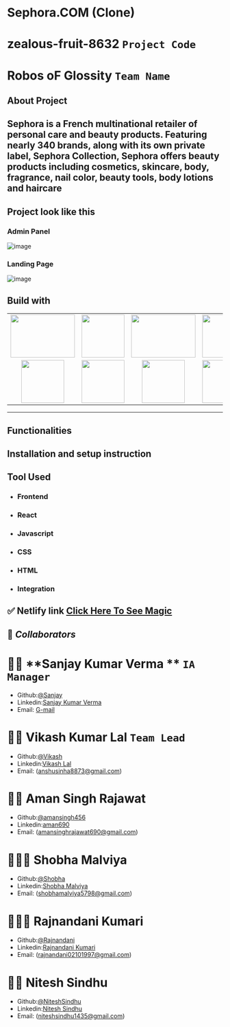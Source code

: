 # Sephora.COM  (Clone)

# zealous-fruit-8632  `Project Code`

# Robos oF Glossity `Team Name`

## About Project 
<h2>
Sephora is a French multinational retailer of personal care and beauty products. Featuring nearly 340 brands, along with its own private label, Sephora Collection, Sephora offers beauty products including cosmetics, skincare, body, fragrance, nail color, beauty tools, body lotions and haircare
</h2>



## Project look like this

<!-- ![image]() -->

###  Admin Panel

![image](https://user-images.githubusercontent.com/105917542/208611727-b312fa74-50f4-4b4a-8346-1ef21c92f735.png)


###  Landing Page

![image](https://user-images.githubusercontent.com/105917542/208611878-f5187684-11c0-43d6-bf70-ece09213ffd6.png)

## Build with

<table  align=center>
  <tr>
 <td align=center> <img src="https://user-images.githubusercontent.com/105917542/208613023-95fe5a96-0fed-4604-8e40-c83e44c1a04f.png"  height=100   width=150 ></td>
     <td align=center> <img src="https://upload.wikimedia.org/wikipedia/commons/thumb/a/a7/React-icon.svg/1280px-React-icon.svg.png" height=100   ></td>
    <td align=center> <img src="https://upload.wikimedia.org/wikipedia/commons/4/49/Redux.png"  height=100   width=150 ></td>
     <td align=center> <img src="https://img.icons8.com/nolan/64/wikipedia.png"  height=100  ></td>
  </tr><tr><td align=center>  <img src="https://img.icons8.com/color/48/null/chakra-ui.png"   width=100  ></td>
   <td align=center> <img src="https://upload.wikimedia.org/wikipedia/commons/thumb/b/b2/Bootstrap_logo.svg/768px-Bootstrap_logo.svg.png"  height=100    ></td>
  <td align=center> <img src="https://git-scm.com/images/logos/downloads/Git-Icon-1788C.png"  height=100  ></td>
  <td align=center> <img src="https://img.icons8.com/plasticine/100/null/github.png"  height=100  ></td>
  </tr>

</table>

<hr/>

## Functionalities

## Installation and setup instruction

## Tool Used

- ### **Frontend**
- ### **React**
- ### **Javascript**
- ### **CSS**
- ### **HTML**

- ### **Integration**

## ✅ **Netlify link** [Click Here To See Magic](https://robos-of-glossity.netlify.app/)

## 🤝 **_Collaborators_**


# 🧔🏻 **Sanjay Kumar Verma ** `IA Manager`

- Github:[@Sanjay](https://github.com/Therobo77)
- Linkedin:[Sanjay Kumar Verma](https://www.linkedin.com/in/)
- Email: [G-mail](Sanjay@gmail.com)


# 🧔🏻 **Vikash Kumar Lal** `Team Lead`

- Github:[@Vikash](https://github.com/Therobo77)
- Linkedin:[Vikash Lal](https://www.linkedin.com/in/vikashlal7722/)
- Email: (anshusinha8873@gmail.com)

# 👨🏻 **Aman Singh Rajawat** 

- Github:[@amansingh456](https://github.com/amansingh456)
- Linkedin:[aman690](https://www.linkedin.com/in/aman690/)
- Email: (amansinghrajawat690@gmail.com)

# 🧑🏻‍🦰 **Shobha Malviya**

- Github:[@Shobha](https://github.com/shobhamalviya)
- Linkedin:[Shobha Malviya](https://www.linkedin.com/in/shobha-malviya-24bb311a4/)
- Email: (shobhamalviya5798@gmail.com)

# 👱🏻‍♂️ **Rajnandani Kumari**

- Github:[@Rajnandani](https://github.com/Raj210Kumari)
- Linkedin:[Rajnandani Kumari](https://www.linkedin.com/in/k-rajnandani210/)
- Email: (rajnandani02101997@gmail.com)

# 🧑🏻 **Nitesh Sindhu**

- Github:[@NiteshSindhu](https://github.com/NiteshSindhu)
- Linkedin:[Nitesh Sindhu](https://www.linkedin.com/in/nitesh-sindhu-150473203/)
- Email: (niteshsindhu1435@gmail.com)

